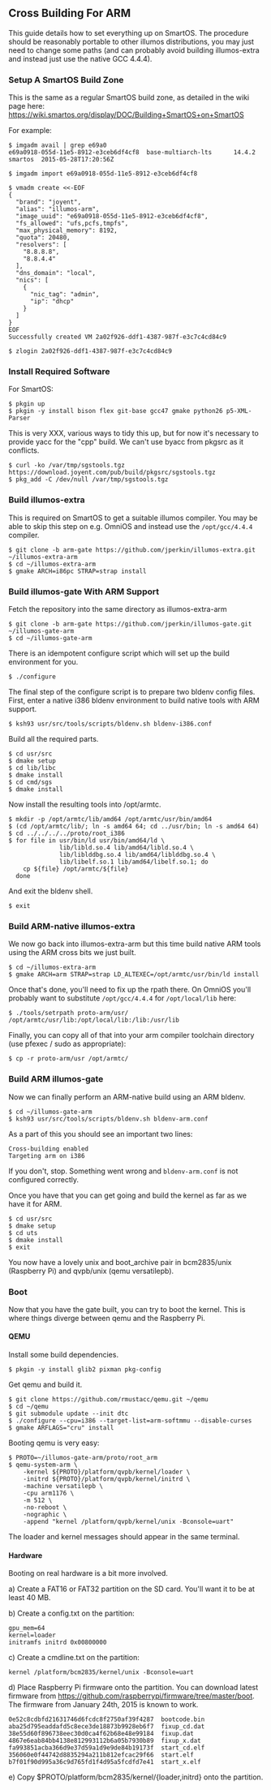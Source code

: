 ## Cross Building For ARM

This guide details how to set everything up on SmartOS.  The procedure should
be reasonably portable to other illumos distributions, you may just need to
change some paths (and can probably avoid building illumos-extra and instead
just use the native GCC 4.4.4).

### Setup A SmartOS Build Zone

This is the same as a regular SmartOS build zone, as detailed in the wiki
page here: https://wiki.smartos.org/display/DOC/Building+SmartOS+on+SmartOS

For example:

```console
$ imgadm avail | grep e69a0
e69a0918-055d-11e5-8912-e3ceb6df4cf8  base-multiarch-lts      14.4.2      smartos  2015-05-28T17:20:56Z
```

```console
$ imgadm import e69a0918-055d-11e5-8912-e3ceb6df4cf8
```

```console
$ vmadm create <<-EOF
{
  "brand": "joyent",
  "alias": "illumos-arm",
  "image_uuid": "e69a0918-055d-11e5-8912-e3ceb6df4cf8",
  "fs_allowed": "ufs,pcfs,tmpfs",
  "max_physical_memory": 8192,
  "quota": 20480,
  "resolvers": [
    "8.8.8.8",
    "8.8.4.4"
  ],
  "dns_domain": "local",
  "nics": [
    {
      "nic_tag": "admin",
      "ip": "dhcp"
    }
  ]
}
EOF
Successfully created VM 2a02f926-ddf1-4387-987f-e3c7c4cd84c9
```

```console
$ zlogin 2a02f926-ddf1-4387-987f-e3c7c4cd84c9
```

### Install Required Software

For SmartOS:

```console
$ pkgin up
$ pkgin -y install bison flex git-base gcc47 gmake python26 p5-XML-Parser
```

This is very XXX, various ways to tidy this up, but for now it's necessary to
provide yacc for the "cpp" build.  We can't use byacc from pkgsrc as it
conflicts.

```console
$ curl -ko /var/tmp/sgstools.tgz https://download.joyent.com/pub/build/pkgsrc/sgstools.tgz
$ pkg_add -C /dev/null /var/tmp/sgstools.tgz
```

### Build illumos-extra

This is required on SmartOS to get a suitable illumos compiler.  You may
be able to skip this step on e.g. OmniOS and instead use the `/opt/gcc/4.4.4`
compiler.

```console
$ git clone -b arm-gate https://github.com/jperkin/illumos-extra.git ~/illumos-extra-arm
$ cd ~/illumos-extra-arm
$ gmake ARCH=i86pc STRAP=strap install
```

### Build illumos-gate With ARM Support

Fetch the repository into the same directory as illumos-extra-arm

```console
$ git clone -b arm-gate https://github.com/jperkin/illumos-gate.git ~/illumos-gate-arm
$ cd ~/illumos-gate-arm
```

There is an idempotent configure script which will set up the build environment
for you.

```console
$ ./configure
```

The final step of the configure script is to prepare two bldenv config files.
First, enter a native i386 bldenv environment to build native tools with ARM
support.

```console
$ ksh93 usr/src/tools/scripts/bldenv.sh bldenv-i386.conf
```

Build all the required parts.

```console
$ cd usr/src
$ dmake setup
$ cd lib/libc
$ dmake install
$ cd cmd/sgs
$ dmake install
```

Now install the resulting tools into /opt/armtc.

```console
$ mkdir -p /opt/armtc/lib/amd64 /opt/armtc/usr/bin/amd64
$ (cd /opt/armtc/lib/; ln -s amd64 64; cd ../usr/bin; ln -s amd64 64)
$ cd ../../../../proto/root_i386
$ for file in usr/bin/ld usr/bin/amd64/ld \
              lib/libld.so.4 lib/amd64/libld.so.4 \
              lib/liblddbg.so.4 lib/amd64/liblddbg.so.4 \
              lib/libelf.so.1 lib/amd64/libelf.so.1; do
    cp ${file} /opt/armtc/${file}
  done
```

And exit the bldenv shell.

```console
$ exit
```

### Build ARM-native illumos-extra

We now go back into illumos-extra-arm but this time build native ARM tools
using the ARM cross bits we just built.

```console
$ cd ~/illumos-extra-arm
$ gmake ARCH=arm STRAP=strap LD_ALTEXEC=/opt/armtc/usr/bin/ld install
```

Once that's done, you'll need to fix up the rpath there.  On OmniOS you'll
probably want to substitute `/opt/gcc/4.4.4` for `/opt/local/lib` here:

```console
$ ./tools/setrpath proto-arm/usr/ /opt/armtc/usr/lib:/opt/local/lib:/lib:/usr/lib
```

Finally, you can copy all of that into your arm compiler toolchain directory
(use pfexec / sudo as appropriate):

```console
$ cp -r proto-arm/usr /opt/armtc/
```

### Build ARM illumos-gate

Now we can finally perform an ARM-native build using an ARM bldenv.

```console
$ cd ~/illumos-gate-arm
$ ksh93 usr/src/tools/scripts/bldenv.sh bldenv-arm.conf
```

As a part of this you should see an important two lines:

```
Cross-building enabled
Targeting arm on i386
```

If you don't, stop.  Something went wrong and `bldenv-arm.conf` is not
configured correctly.

Once you have that you can get going and build the kernel as far as we have it
for ARM.

```console
$ cd usr/src
$ dmake setup
$ cd uts
$ dmake install
$ exit
```

You now have a lovely unix and boot_archive pair in bcm2835/unix (Raspberry
Pi) and qvpb/unix (qemu versatilepb).

### Boot

Now that you have the gate built, you can try to boot the kernel.  This is
where things diverge between qemu and the Raspberry Pi.

#### QEMU

Install some build dependencies.

```console
$ pkgin -y install glib2 pixman pkg-config
```

Get qemu and build it.

```console
$ git clone https://github.com/rmustacc/qemu.git ~/qemu
$ cd ~/qemu
$ git submodule update --init dtc
$ ./configure --cpu=i386 --target-list=arm-softmmu --disable-curses
$ gmake ARFLAGS="cru" install
```

Booting qemu is very easy:

```console
$ PROTO=~/illumos-gate-arm/proto/root_arm
$ qemu-system-arm \
	-kernel ${PROTO}/platform/qvpb/kernel/loader \
	-initrd ${PROTO}/platform/qvpb/kernel/initrd \
	-machine versatilepb \
	-cpu arm1176 \
	-m 512 \
	-no-reboot \
	-nographic \
	-append "kernel /platform/qvpb/kernel/unix -Bconsole=uart"
```

The loader and kernel messages should appear in the same terminal.

#### Hardware

Booting on real hardware is a bit more involved.

  a) Create a FAT16 or FAT32 partition on the SD card.  You'll want it to be
     at least 40 MB.

  b) Create a config.txt on the partition:

	gpu_mem=64
	kernel=loader
	initramfs initrd 0x00800000

  c) Create a cmdline.txt on the partition:

	kernel /platform/bcm2835/kernel/unix -Bconsole=uart

  d) Place Raspberry Pi firmware onto the partition.  You can download
     latest firmware from
     https://github.com/raspberrypi/firmware/tree/master/boot. The firmware
     from January 24th, 2015 is known to work.

	0e52c8cdbfd21631746d6fcdc8f2750af39f4287  bootcode.bin
	aba25d795eaddafd5c8ece3de18873b9928eb6f7  fixup_cd.dat
	38e55d60f896738eec30d0ca4f62b68e48e99184  fixup.dat
	4867e6eab84bb4138e812993112b6a05b7930b89  fixup_x.dat
	fa993851acba366d9e37d59a1d9e9de84b19173f  start_cd.elf
	356060e0f44742d8835294a211b812efcac29f66  start.elf
	b7f01f90d995a36c9d765fd1f4d95a5fcdfd7e41  start_x.elf

  e) Copy $PROTO/platform/bcm2835/kernel/{loader,initrd} onto the partition.
